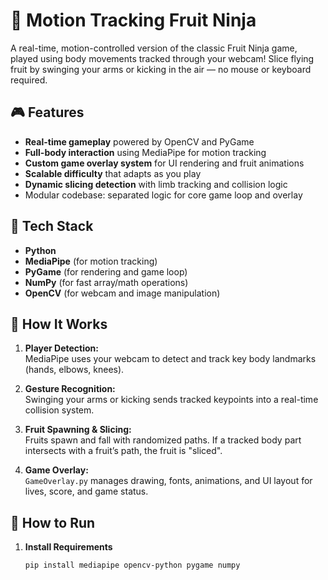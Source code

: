 # 🥷 Motion Tracking Fruit Ninja

A real-time, motion-controlled version of the classic Fruit Ninja game, played using body movements tracked through your webcam! Slice flying fruit by swinging your arms or kicking in the air — no mouse or keyboard required.

## 🎮 Features

- **Real-time gameplay** powered by OpenCV and PyGame
- **Full-body interaction** using MediaPipe for motion tracking
- **Custom game overlay system** for UI rendering and fruit animations
- **Scalable difficulty** that adapts as you play
- **Dynamic slicing detection** with limb tracking and collision logic
- Modular codebase: separated logic for core game loop and overlay

## 🧠 Tech Stack

- **Python**
- **MediaPipe** (for motion tracking)
- **PyGame** (for rendering and game loop)
- **NumPy** (for fast array/math operations)
- **OpenCV** (for webcam and image manipulation)

## 🚀 How It Works

1. **Player Detection:**  
   MediaPipe uses your webcam to detect and track key body landmarks (hands, elbows, knees).

2. **Gesture Recognition:**  
   Swinging your arms or kicking sends tracked keypoints into a real-time collision system.

3. **Fruit Spawning & Slicing:**  
   Fruits spawn and fall with randomized paths. If a tracked body part intersects with a fruit’s path, the fruit is "sliced".

4. **Game Overlay:**  
   `GameOverlay.py` manages drawing, fonts, animations, and UI layout for lives, score, and game status.

## 📝 How to Run

1. **Install Requirements**

   ```bash
   pip install mediapipe opencv-python pygame numpy
